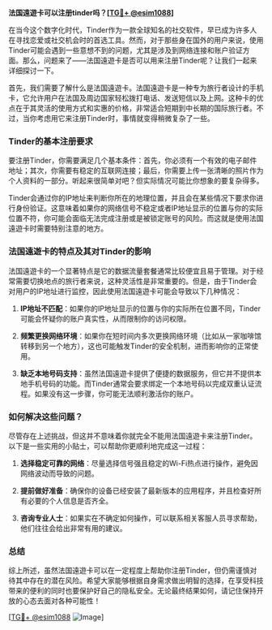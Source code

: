 **法国遠遊卡可以注册tinder吗？[[TG💪+ @esim1088](https://t.me/s/esim1088)]**

在当今这个数字化时代，Tinder作为一款全球知名的社交软件，早已成为许多人在寻找恋爱或社交机会时的首选工具。然而，对于那些身在国外的用户来说，使用Tinder可能会遇到一些意想不到的问题，尤其是涉及到网络连接和账户验证方面。那么，问题来了——法国遠遊卡是否可以用来注册Tinder呢？让我们一起来详细探讨一下。

首先，我们需要了解什么是法国遠遊卡。法国遠遊卡是一种专为旅行者设计的手机卡，它允许用户在法国及周边国家轻松拨打电话、发送短信以及上网。这种卡的优点在于其灵活的使用方式和实惠的价格，非常适合短期到中长期的国际旅行者。不过，当你考虑用它来注册Tinder时，事情就变得稍微复杂了一些。

### Tinder的基本注册要求

要注册Tinder，你需要满足几个基本条件：首先，你必须有一个有效的电子邮件地址；其次，你需要有稳定的互联网连接；最后，你需要上传一张清晰的照片作为个人资料的一部分。听起来很简单对吧？但实际情况可能比你想象的要复杂得多。

Tinder会通过你的IP地址来判断你所在的地理位置，并且会在某些情况下要求你进行身份验证。这意味着如果你的网络信号不稳定或者IP地址显示的位置与你的实际位置不符，你可能会面临无法完成注册或是被锁定账号的风险。而这就是使用法国遠遊卡时需要特别注意的地方。

### 法国遠遊卡的特点及其对Tinder的影响

法国遠遊卡的一个显著特点是它的数据流量套餐通常比较便宜且易于管理。对于经常需要切换地点的旅行者来说，这种灵活性是非常重要的。但是，由于Tinder会对用户的IP地址进行监控，因此使用法国遠遊卡可能会导致以下几种情况：

1. **IP地址不匹配**：如果你的IP地址显示的位置与你的实际所在位置不同，Tinder可能会怀疑你的账户真实性，从而限制你的访问权限。
   
2. **频繁更换网络环境**：如果你在短时间内多次更换网络环境（比如从一家咖啡馆转移到另一个地方），这也可能触发Tinder的安全机制，进而影响你的正常使用。

3. **缺乏本地号码支持**：虽然法国遠遊卡提供了便捷的数据服务，但它并不提供本地手机号码的功能。而Tinder通常会要求绑定一个本地号码以完成双重认证流程。如果没有这一步骤，你可能无法顺利激活你的账户。

### 如何解决这些问题？

尽管存在上述挑战，但这并不意味着你就完全不能用法国遠遊卡来注册Tinder。以下是一些实用的小贴士，可以帮助你更顺利地完成这一过程：

1. **选择稳定可靠的网络**：尽量选择信号强且稳定的Wi-Fi热点进行操作，避免因网络波动而导致的问题。

2. **提前做好准备**：确保你的设备已经安装了最新版本的应用程序，并且检查好所有必要的个人信息是否齐全。

3. **咨询专业人士**：如果实在不确定如何操作，可以联系相关客服人员寻求帮助，他们往往会给出非常有用的建议。

### 总结

综上所述，虽然法国遠遊卡可以在一定程度上帮助你注册Tinder，但仍需谨慎对待其中存在的潜在风险。希望大家能够根据自身需求做出明智的选择，在享受科技带来的便利的同时也要保护好自己的隐私安全。无论最终结果如何，请记住保持开放的心态去面对各种可能性！

[[TG💪+ @esim1088](https://t.me/s/esim1088) ![Image](https://i.postimg.cc/4NQfJmqS/Snipaste-2025-05-13-00-14-12.png)]